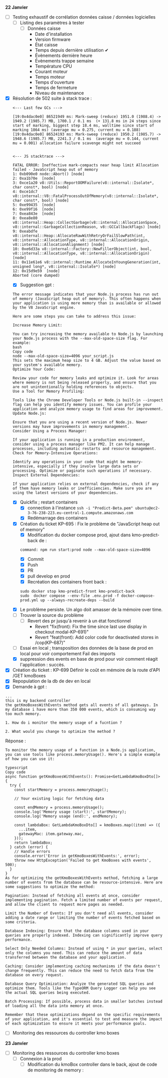 **22 Janvier**
- [ ] Testing exhaustif de corrélation données caisse / données logicielles
    - [ ] Listing des paramètres à tester
        - [ ] Données caisse
            - Date d'installation 
            - Version firmware 
            - État caisse 
            - Temps depuis dernière utilisation ✔
            - Évènements dernière heure 
            - Évènements trappe semaine 
            - Température CPU 
            - Courant moteur 
            - Temps moteur 
            - Temps d'ouverture 
            - Temps de fermeture 
            - Niveau de maintenance 
- [x] Résolution de 502 suite à stack trace : 
    ```
    <--- Last few GCs --->

    [19:0x4dac0e0] 86521949 ms: Mark-sweep (reduce) 1951.0 (1988.4) -> 1949.2 (1985.7) MB, 1700.1 / 0.1 ms  (+ 131.8 ms in 24 steps since start of marking, biggest step 18.4 ms, walltime since start of marking 1864 ms) (average mu = 0.275, current mu = 0.188)[19:0x4dac0e0] 86524193 ms: Mark-sweep (reduce) 1950.2 (1985.7) -> 1948.6 (1985.7) MB, 2241.3 / 0.1 ms  (average mu = 0.144, current mu = 0.001) allocation failure scavenge might not succeed


    <--- JS stacktrace --->

    FATAL ERROR: Ineffective mark-compacts near heap limit Allocation failed - JavaScript heap out of memory
    1: 0xb090e0 node::Abort() [node]
    2: 0xa1b70e  [node]
    3: 0xce1a20 v8::Utils::ReportOOMFailure(v8::internal::Isolate*, char const*, bool) [node]
    4: 0xce1dc7 v8::internal::V8::FatalProcessOutOfMemory(v8::internal::Isolate*, char const*, bool) [node]
    5: 0xe99435  [node]
    6: 0xe99f16  [node]
    7: 0xea843e  [node]
    8: 0xea8e80 v8::internal::Heap::CollectGarbage(v8::internal::AllocationSpace, v8::internal::GarbageCollectionReason, v8::GCCallbackFlags) [node]
    9: 0xeabdfe v8::internal::Heap::AllocateRawWithRetryOrFailSlowPath(int, v8::internal::AllocationType, v8::internal::AllocationOrigin, v8::internal::AllocationAlignment) [node]
    10: 0xe6d33a v8::internal::Factory::NewFillerObject(int, bool, v8::internal::AllocationType, v8::internal::AllocationOrigin) [node]
    11: 0x11e61e6 v8::internal::Runtime_AllocateInYoungGeneration(int, unsigned long*, v8::internal::Isolate*) [node]
    12: 0x15d9e59  [node]
    Aborted (core dumped)
    ```
    - [x] Suggestion gpt : 
    ```
    The error message indicates that your Node.js process has run out of memory (JavaScript heap out of memory). This often happens when your application is using more memory than is available or allowed by the V8 JavaScript engine.

    Here are some steps you can take to address this issue:

    Increase Memory Limit:

    You can try increasing the memory available to Node.js by launching your Node.js process with the --max-old-space-size flag. For example:
    bash
    Copy code
    node --max-old-space-size=4096 your_script.js
    This sets the maximum heap size to 4 GB. Adjust the value based on your system's available memory.
    Optimize Your Code:

    Review your code for memory leaks and optimize it. Look for areas where memory is not being released properly, and ensure that you are not unintentionally holding references to objects.
    Use a Tool for Memory Profiling:

    Tools like the Chrome Developer Tools or Node.js built-in --inspect flag can help you identify memory issues. You can profile your application and analyze memory usage to find areas for improvement.
    Update Node.js:

    Ensure that you are using a recent version of Node.js. Newer versions may have improvements in memory management.
    Consider Using a Process Manager:

    If your application is running in a production environment, consider using a process manager like PM2. It can help manage processes, including automatic restarts and resource management.
    Check for Memory-Intensive Operations:

    Identify any operations in your code that might be memory-intensive, especially if they involve large data sets or processing. Optimize or paginate such operations if necessary.
    Inspect External Dependencies:

    If your application relies on external dependencies, check if any of them have memory leaks or inefficiencies. Make sure you are using the latest versions of your dependencies.
    ```
    - [x] Quickfix ; restart containers
        - [x] connection à l'instance ```ssh -i "Predict-Beta.pem" ubuntu@ec2-3-76-238-223.eu-central-1.compute.amazonaws.com```
        - [x] Redémarrage des containers
    - [x] Création du ticket KP-695 : Fix le problème de "JavaScript heap out of memory"
        - [x] Modification du docker compose prod, ajout dans kmo-predict-back de : 
        ```
        command: npm run start:prod node --max-old-space-size=4096
        ```
        - [x] Commit
        - [x] Push
        - [x] PR
        - [x] pull develop en prod
        - [x] Recréation des containers front back : 
        ```
        sudo docker stop kmo-predict-front kmo-predict-back
        sudo  docker compose --env-file .env.prod -f docker-compose-prod.yml up --always-recreate-deps --build
        ```
    - [x] Le problème persiste. Un algo doit amasser de la mémoire over time.
    - [ ] Trouver la source du problème
        - [ ] Revert des pr jusqu'à revenir à un état fonctionnel
            - Revert "fix(front): Fix the time since last use display in checkout modal-KP-691)"
            - Revert "feat(front): Add color code for deactivated stores in /cop(KP-687)"
    - [ ] Essai en local ; transposition des données de la base de prod en local pour voir comportement
    Fail des imports
    - [x] suppression des events en base de prod pour voir comment réagit l'application : succès.
- [x] Création du ticket : KP-699 Définir le coût en mémoire de la route d'API /GET kmoBoxes
- [x] Repopulation de la db de dev en local
- [x] Demande à gpt : 
```
...
this is my backend controller
the getKmoBoxesWithEvents method gets all events of all gateways. In my database i have more than 350 000 events, which is consuming way too much memory.

1. How do i monitor the memory usage of a fucntion ?

2. What would you change to optimize the method ?
```
Réponse : 
```
To monitor the memory usage of a function in a Node.js application, you can use tools like process.memoryUsage(). Here's a simple example of how you can use it:

typescript
Copy code
async function getKmoBoxesWithEvents(): Promise<GetLambdaKmoBoxDto[]> {
  try {
    const startMemory = process.memoryUsage();

    // Your existing logic for fetching data

    const endMemory = process.memoryUsage();
    console.log('Memory usage (start):', startMemory);
    console.log('Memory usage (end):', endMemory);

    const lambdaBox: GetLambdaKmoBoxDto[] = kmoBoxes.map((item) => ({
      ...item,
      gatewayMac: item.gateway.mac,
    }));
    return lambdaBox;
  } catch (error) {
    // Handle errors
    console.error('Error in getKmoBoxesWithEvents:', error);
    throw new HttpException('Failed to get KmoBoxes with events', 500);
  }
}
As for optimizing the getKmoBoxesWithEvents method, fetching a large number of events from the database can be resource-intensive. Here are some suggestions to optimize the method:

Pagination: Instead of fetching all events at once, consider implementing pagination. Fetch a limited number of events per request, and allow the client to request more pages as needed.

Limit the Number of Events: If you don't need all events, consider adding a date range or limiting the number of events fetched based on some criteria.

Database Indexing: Ensure that the database columns used in your queries are properly indexed. Indexing can significantly improve query performance.

Select Only Needed Columns: Instead of using * in your queries, select only the columns you need. This can reduce the amount of data transferred between the database and your application.

Caching: Consider implementing caching mechanisms if the data doesn't change frequently. This can reduce the need to fetch data from the database on every request.

Database Query Optimization: Analyze the generated SQL queries and optimize them. Tools like the TypeORM Query Logger can help you see the actual SQL queries being executed.

Batch Processing: If possible, process data in smaller batches instead of loading all the data into memory at once.

Remember that these optimizations depend on the specific requirements of your application, and it's essential to test and measure the impact of each optimization to ensure it meets your performance goals.
```
- [ ] Monitoring des ressources du controller kmo boxes



**23 Janvier**
- [ ] Monitoring des ressources du controller kmo boxes
    - [ ] Connexion à la prod
        - [ ] Modification du kmoBox controller dans le back, ajout de code de monitoring de memory : 
        ```
